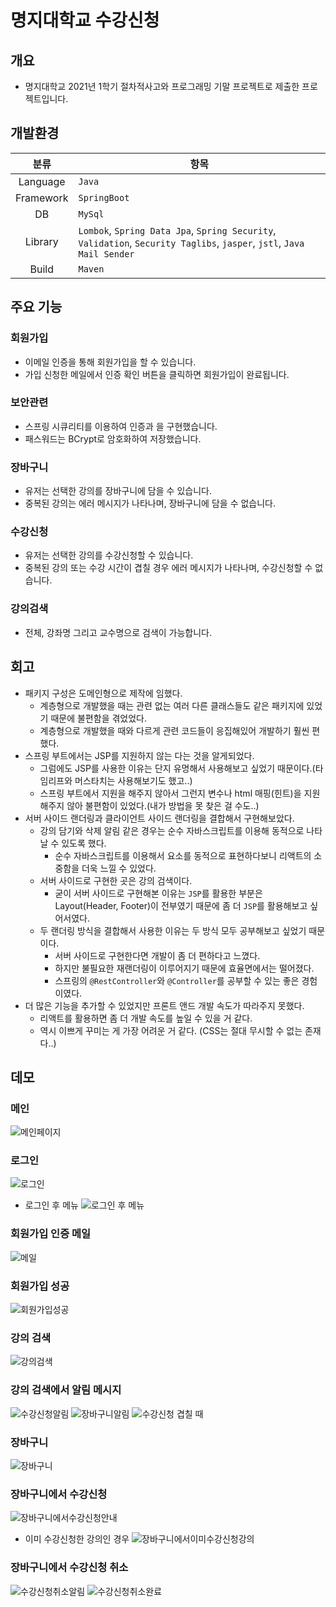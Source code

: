 # 명지대학교 수강신청

## 개요

- 명지대학교 2021년 1학기 절차적사고와 프로그래밍 기말 프로젝트로 제출한 프로젝트입니다.

## 개발환경

|분류|항목|
|:---:|---|
| Language | `Java` |
| Framework | `SpringBoot`|
| DB | `MySql` |
| Library | `Lombok`, `Spring Data Jpa`, `Spring Security`, `Validation`, `Security Taglibs`, `jasper`, `jstl`, `Java Mail Sender` |
|Build | `Maven` |

## 주요 기능

### 회원가입

- 이메일 인증을 통해 회원가입을 할 수 있습니다.
- 가입 신청한 메일에서 인증 확인 버튼을 클릭하면 회원가입이 완료됩니다.

### 보안관련

- 스프링 시큐리티를 이용하여 인증과 을 구현했습니다.
- 패스워드는 BCrypt로 암호화하여 저장했습니다.

### 장바구니

- 유저는 선택한 강의를 장바구니에 담을 수 있습니다.
- 중복된 강의는 에러 메시지가 나타나며, 장바구니에 담을 수 없습니다.

### 수강신청

- 유저는 선택한 강의를 수강신청할 수 있습니다.
- 중복된 강의 또는 수강 시간이 겹칠 경우 에러 메시지가 나타나며, 수강신청할 수 없습니다.

### 강의검색

- 전체, 강좌명 그리고 교수명으로 검색이 가능합니다.

## 회고

- 패키지 구성은 도메인형으로 제작에 임했다.
    - 계층형으로 개발했을 때는 관련 없는 여러 다른 클래스들도 같은 패키지에 있었기 때문에 불편함을 겪었었다.
    - 계층형으로 개발했을 때와 다르게 관련 코드들이 응집해있어 개발하기 훨씬 편했다.
- 스프링 부트에서는 JSP를 지원하지 않는 다는 것을 알게되었다.
    - 그럼에도 JSP를 사용한 이유는 단지 유명해서 사용해보고 싶었기 때문이다.(타임리프와 머스타치는 사용해보기도 했고..)
    - 스프링 부트에서 지원을 해주지 않아서 그런지 변수나 html 매핑(힌트)을 지원해주지 않아 불편함이 있었다.(내가 방법을 못 찾은 걸 수도..)
- 서버 사이드 랜더링과 클라이언트 사이드 랜더링을 결합해서 구현해보았다.
    - 강의 담기와 삭제 알림 같은 경우는 순수 자바스크립트를 이용해 동적으로 나타날 수 있도록 했다.
        - 순수 자바스크립트를 이용해서 요소를 동적으로 표현하다보니 리액트의 소중함을 더욱 느낄 수 있었다.
    - 서버 사이드로 구현한 곳은 강의 검색이다.
        - 굳이 서버 사이드로 구현해본 이유는 `JSP`를 활용한 부분은 Layout(Header, Footer)이 전부였기 때문에 좀 더 `JSP`를 활용해보고 싶어서였다.
    - 두 랜더링 방식을 결합해서 사용한 이유는 두 방식 모두 공부해보고 싶었기 때문이다.
        - 서버 사이드로 구현한다면 개발이 좀 더 편하다고 느꼈다.
        - 하지만 불필요한 재랜더링이 이루어지기 때문에 효율면에서는 떨어졌다.
        - 스프링의 `@RestController`와 `@Controller`를 공부할 수 있는 좋은 경험이였다.
- 더 많은 기능을 추가할 수 있었지만 프론트 앤드 개발 속도가 따라주지 못했다.
    - 리액트를 활용하면 좀 더 개발 속도를 높일 수 있을 거 같다.
    - 역시 이쁘게 꾸미는 게 가장 어려운 거 같다. (CSS는 절대 무시할 수 없는 존재다..)

## 데모

### 메인

![메인페이지](https://user-images.githubusercontent.com/67419004/128127453-5ad60c5d-6bdd-414c-9363-2b09a4e3da0e.png)

### 로그인

![로그인](https://user-images.githubusercontent.com/67419004/128129592-9a46737c-6e7a-46d9-97f5-2c2956501c12.png)

- 로그인 후 메뉴
  ![로그인 후 메뉴](https://user-images.githubusercontent.com/67419004/128127501-249b0f0b-d653-4c91-87ad-f80857b33c93.png)

### 회원가입 인증 메일

![메일](https://user-images.githubusercontent.com/67419004/128127581-af71be79-7899-46dc-b2d7-3b9b3dfef81d.png)

### 회원가입 성공

![회원가입성공](https://user-images.githubusercontent.com/67419004/128127797-f8f02bf4-2fb1-4fce-be93-82972f578c27.png)

### 강의 검색

![강의검색](https://user-images.githubusercontent.com/67419004/128127831-bd8c3a5d-3e1c-4290-a1d0-56d61304da88.png)

### 강의 검색에서 알림 메시지

<p align="center">

![수강신청알림](https://user-images.githubusercontent.com/67419004/128127907-c061e163-49e3-40ed-a0c2-b708dd6be976.png)
![장바구니알림](https://user-images.githubusercontent.com/67419004/128127911-4af81401-9691-4ddb-84e1-3687cdf03096.png)
![수강신청 겹칠 때](https://user-images.githubusercontent.com/67419004/128127899-ae07a4da-32ed-465a-8402-3f0b07caecc3.png)

</p>

### 장바구니

![장바구니](https://user-images.githubusercontent.com/67419004/128128289-297473e4-ef48-4908-8c16-a2f5b1250a52.png)

### 장바구니에서 수강신청

![장바구니에서수강신청안내](https://user-images.githubusercontent.com/67419004/128129322-c4d6a5e1-78d5-4992-a9ea-f26d7c3270b0.png)

- 이미 수강신청한 강의인 경우
  ![장바구니에서이미수강신청강의](https://user-images.githubusercontent.com/67419004/128128669-13496bfc-cc0c-4fef-a02b-6328d1829af4.png)

### 장바구니에서 수강신청 취소

![수강신청취소알림](https://user-images.githubusercontent.com/67419004/128129452-16c9532b-ccb2-46fc-8a0d-aadef0ef6260.png)
![수강신청취소완료](https://user-images.githubusercontent.com/67419004/128128459-58a4eeb5-6d81-4b34-8907-c5fdec919b5d.png)
